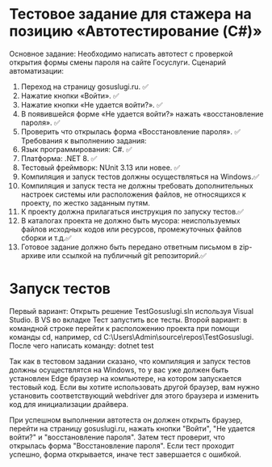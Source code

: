 ﻿# Тестовое задание для стажера на позицию «Автотестирование (C#)»
Основное задание:
Необходимо написать автотест с проверкой открытия формы смены пароля на сайте Госуслуги.
Сценарий автоматизации:
1.	Переход на страницу gosuslugi.ru. ✅
2.	Нажатие кнопки «Войти». ✅
3.	Нажатие кнопки «Не удается войти?». ✅
4.	В появившейся форме «Не удается войти?» нажать «восстановление пароля». ✅
5.	Проверить что открылась форма «Восстановление пароля». ✅
Требования к выполнению задания:
1.	Язык программирования: C#. ✅
2.	Платформа: .NET 8. ✅
3.	Тестовый фреймворк: NUnit 3.13 или новее. ✅
4.	Компиляция и запуск тестов должны осуществляться на Windows.✅
5.	Компиляция и запуск теста не должны требовать дополнительных настроек системы или расположения файлов, не относящихся к проекту, по жестко заданным путям.
6.	К проекту должна прилагаться инструкция по запуску тестов.✅
7.	В каталогах проекта не должно быть мусора: неиспользуемых файлов исходных кодов или ресурсов, промежуточных файлов сборки и т.д.✅
8.	Готовое задание должно быть передано ответным письмом в zip-архиве или ссылкой на публичный git репозиторий.✅

# Запуск тестов
Первый вариант: Открыть решение TestGosuslugi.sln используя Visual Studio. В VS во вкладке Тест запустить все тесты.
Второй вариант: в командной строке перейти к расположению проекта при помощи команды cd, например, cd C:\Users\Admin\source\repos\TestGosuslugi\.
После чего написать команду: dotnet test

Так как в тестовом задании сказано, что компиляция и запуск тестов должны осуществлятся на Windows, то у вас уже должен быть установлен Edge браузер на компьютере, на котором запускается тестовый код. Если вы хотите использовать другой браузер, вам нужно установить соответствующий webdriver для этого браузера и изменить код для инициализации драйвера.

При успешном выполнении автотеста он должен открыть браузер, перейти на страницу gosuslugi.ru, нажать кнопки "Войти", "Не удается войти?" и "восстановление пароля". Затем тест проверит, что открылась форма "Восстановление пароля". Если тест проходит успешно, форма открывается, иначе тест завершается с ошибкой.

